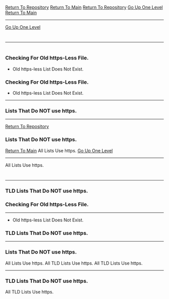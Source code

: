 [Return To Repository](https://github.com/DigitalWarrior/piholeparser/)
[Return To Main](https://github.com/DigitalWarrior/piholeparser/blob/master/RecentRunLogs/Mainlog.md)
[Return To Repository](https://github.com/DigitalWarrior/piholeparser/)
[Go Up One Level](https://github.com/DigitalWarrior/piholeparser/blob/master/RecentRunLogs/TopLevelScripts/10-Running-Initial-Tasks.md)
[Return To Main](https://github.com/DigitalWarrior/piholeparser/blob/master/RecentRunLogs/Mainlog.md)
____________________________________
[Go Up One Level](https://github.com/DigitalWarrior/piholeparser/blob/master/RecentRunLogs/TopLevelScripts/10-Running-Initial-Tasks.md)
# 
____________________________________
# 
### Checking For Old https-Less File.
* Old https-less List Does Not Exist.
### Checking For Old https-Less File.

* Old https-less List Does Not Exist.
___________________________________________________________________

### Lists That Do NOT use https.
___________________________________________________________________
[Return To Repository](https://github.com/DigitalWarrior/piholeparser/)
### Lists That Do NOT use https.
[Return To Main](https://github.com/DigitalWarrior/piholeparser/blob/master/RecentRunLogs/Mainlog.md)
All Lists Use https.
[Go Up One Level](https://github.com/DigitalWarrior/piholeparser/blob/master/RecentRunLogs/TopLevelScripts/10-Running-Initial-Tasks.md)
____________________________________
All Lists Use https.

# 
___________________________________________________________________

### TLD Lists That Do NOT use https.
### Checking For Old https-Less File.
___________________________________________________________________
* Old https-less List Does Not Exist.
### TLD Lists That Do NOT use https.

___________________________________________________________________
### Lists That Do NOT use https.
All Lists Use https.
All TLD Lists Use https.
All TLD Lists Use https.

___________________________________________________________________
### TLD Lists That Do NOT use https.
All TLD Lists Use https.
